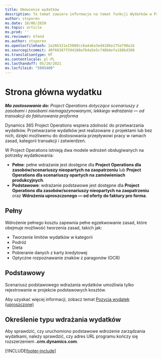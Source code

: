 ```yaml
---
title: Omówienie wydatków
description: Ta temat zawiera informacje na temat funkcji Wydatków w Project Operations.
author: stsporen
ms.date: 10/06/2020
ms.topic: article
ms.prod: ''
ms.reviewer: kfend
ms.author: stsporen
ms.openlocfilehash: 2a26b321e15080cc6a4a6a3ed410be175e790a1b
ms.sourcegitcommit: 40f68387f594180af64a5e5c748b6efa188bd300
ms.translationtype: HT
ms.contentlocale: pl-PL
ms.lasthandoff: 05/10/2021
ms.locfileid: "5995409"
---
```

# <a name="expense-home-page"></a>Strona główna wydatku

_**Ma zastosowanie do:** Project Operations dotyczące scenariuszy z zasobami i zasobami niemagazynowanymi, lekkiego wdrażania — od transakcji do fakturowania proforma_


Dynamics 365 Project Operations wspiera zdolność do przetwarzania wydatków. Przetwarzanie wydatków jest realizowane z projektami lub bez nich, dzięki możliwemu do dostosowania przepływowi pracy w ramach zasad, kategorii transakcji i zatwierdzeń.

W Project Operations istnieją dwa modele wdrożeń obsługiwanych na potrzeby wydatkowania: 

- **Pełne**: pełne wdrażanie jest dostępne dla **Project Operations dla zasobów/scenariuszy nieopartych na zaopatrzeniu** lub **Project Operations dla scenariuszy opartych na zamówieniach produkcyjnych**.
- **Podstawowe**: wdrażanie podstawowe jest dostępne dla **Project Operations dla zasobów/scenariuszy nieopartych na zaopatrzeniu** oraz **Wdrożenia uproszczonego — od oferty do faktury pro forma**.

## <a name="full"></a>Pełny 
Wdrożenie pełnego kosztu zapewnia pełne egzekwowanie zasad, które obejmuje możliwość tworzenia zasad, takich jak:

  - Tworzenie limitów wydatków w kategorii
  - Podróż
  - Dieta
  - Pobieranie danych z karty kredytowej
  - Optyczne rozpoznawanie znaków z paragonów (OCR)

## <a name="basic"></a>Podstawowy 
Scenariusz podstawowego wdrażania wydatków umożliwia tylko rejestrowanie w projekcie podstawowych kosztów. 

Aby uzyskać więcej informacji, zobacz temat [Pozycja wydatek (uproszczone)](basic-expense.md)

## <a name="determine-your-expense-deployment"></a>Określenie typu wdrażania wydatków
Aby sprawdzić, czy uruchomiono podstawowe wdrożenie zarządzania wydatkami, należy sprawdzić, czy adres URL programu kończy się rozszerzeniem **.crm.dynamics.com**. 


[!INCLUDE[footer-include](../includes/footer-banner.md)]